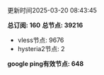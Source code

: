 更新时间2025-03-20 08:43:45

**总订阅: 160**
**总节点: 39216**
- vless节点: 9676
- hysteria2节点: 2

**google ping有效节点: 648**
